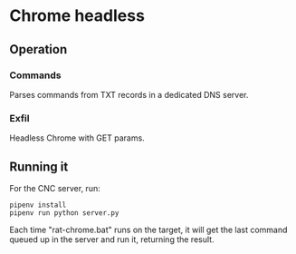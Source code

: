 # Chrome headless

## Operation

### Commands

Parses commands from TXT records in a dedicated DNS server.

### Exfil

Headless Chrome with GET params.

## Running it

For the CNC server, run:

    pipenv install
    pipenv run python server.py

Each time "rat-chrome.bat" runs on the target, it will get the last command
queued up in the server and run it, returning the result.
